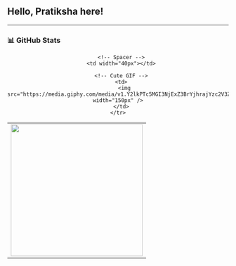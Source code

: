 ## Hello, Pratiksha here!
---

### 📊 GitHub Stats

<div align="center">
  <table>
    <tr>
      <!-- GitHub Stats -->
      <td>
        <img src="https://github-readme-stats.vercel.app/api?username=Pratiksha3415&show_icons=true&theme=tokyonight&border_radius=8" width="300px" />
      </td>

      <!-- Spacer -->
      <td width="40px"></td>

      <!-- Cute GIF -->
      <td>
        <img src="https://media.giphy.com/media/v1.Y2lkPTc5MGI3NjExZ3BrYjhrajYzc2V3ZGVwczN3bW9henBibjh0cnVwYXZvZ2g5OXA2cyZlcD12MV9naWZzX3NlYXJjaCZjdD1n/u2Hq7bqjWWL8oWFz1T/giphy.gif" width="150px" />
      </td>
    </tr>
  </table>
</div>
